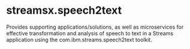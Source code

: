 # streamsx.speech2text
Provides supporting applications/solutions, as well as microservices
for effective transformation and analysis of speech to text in a Streams application
using the com.ibm.streams.speech2text toolkit. 